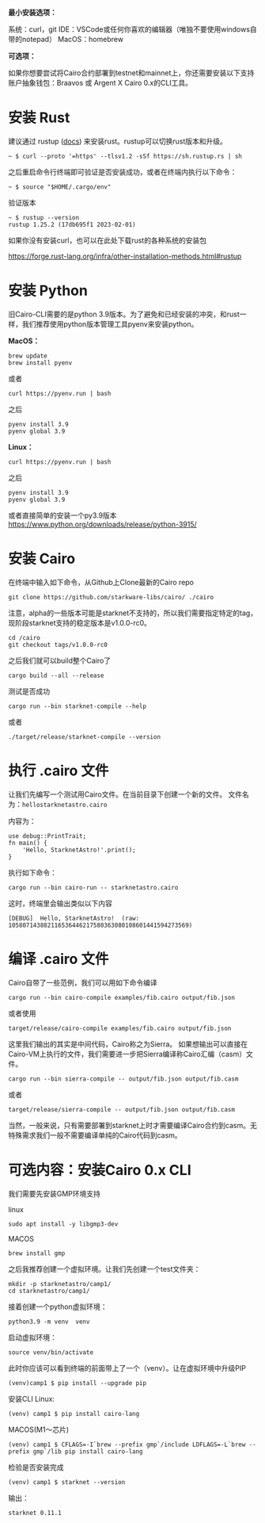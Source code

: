 ﻿ **最小安装选项：**

系统：curl，git
IDE：VSCode或任何你喜欢的编辑器（唯独不要使用windows自带的notepad）
MacOS：homebrew

**可选项：**

如果你想要尝试将Cairo合约部署到testnet和mainnet上，你还需要安装以下支持
账户抽象钱包：Braavos 或 Argent X
Cairo 0.x的CLI工具。


# 安装 Rust

建议通过 rustup ([docs](https://www.rust-lang.org/tools/install)) 来安装rust。rustup可以切换rust版本和升级。


    ~ $ curl --proto '=https' --tlsv1.2 -sSf https://sh.rustup.rs | sh

之后重启命令行终端即可验证是否安装成功，或者在终端内执行以下命令：

    
    ~ $ source "$HOME/.cargo/env"

验证版本

    
    ~ $ rustup --version
    rustup 1.25.2 (17db695f1 2023-02-01)

 

如果你没有安装curl，也可以在此处下载rust的各种系统的安装包

https://forge.rust-lang.org/infra/other-installation-methods.html#rustup


# 安装 Python

旧Cairo-CLI需要的是python 3.9版本。为了避免和已经安装的冲突，和rust一样，我们推荐使用python版本管理工具pyenv来安装python。

**MacOS：**

    brew update
    brew install pyenv
或者

    curl https://pyenv.run | bash

之后

    pyenv install 3.9
    pyenv global 3.9

**Linux：**

    curl https://pyenv.run | bash
之后

    pyenv install 3.9
    pyenv global 3.9


或者直接简单的安装一个py3.9版本
https://www.python.org/downloads/release/python-3915/

# 安装 Cairo
在终端中输入如下命令，从Github上Clone最新的Cairo repo

    
    git clone https://github.com/starkware-libs/cairo/ ./cairo


注意，alpha的一些版本可能是starknet不支持的，所以我们需要指定特定的tag，现阶段starknet支持的稳定版本是v1.0.0-rc0。

    
    cd /cairo
    git checkout tags/v1.0.0-rc0

之后我们就可以build整个Cairo了

    cargo build --all --release
测试是否成功

    cargo run --bin starknet-compile --help
    
或者

    ./target/release/starknet-compile --version


# 执行 .cairo 文件
让我们先编写一个测试用Cairo文件。在当前目录下创建一个新的文件。
文件名为：`hellostarknetastro.cairo`

内容为：

    use debug::PrintTrait;
    fn main() {
        'Hello, StarknetAstro!'.print();
    }

执行如下命令：

    cargo run --bin cairo-run -- starknetastro.cairo

这时，终端里会输出类似以下内容

    [DEBUG]  Hello, StarknetAstro!  (raw: 105807143882116536446217580363080108601441594273569)

# 编译 .cairo 文件


Cairo自带了一些范例，我们可以用如下命令编译

    cargo run --bin cairo-compile examples/fib.cairo output/fib.json

或者使用

    target/release/cairo-compile examples/fib.cairo output/fib.json
    
   这里我们输出的其实是中间代码，Cairo称之为Sierra。
   如果想输出可以直接在Cairo-VM上执行的文件，我们需要进一步把Sierra编译称Cairo汇编（casm）文件。

    cargo run --bin sierra-compile -- output/fib.json output/fib.casm
    
    
或者

    target/release/sierra-compile -- output/fib.json output/fib.casm

当然，一般来说，只有需要部署到starknet上时才需要编译Cairo合约到casm。无特殊需求我们一般不需要编译单纯的Cairo代码到casm。


# 可选内容：安装Cairo 0.x CLI

我们需要先安装GMP环境支持

linux

    sudo apt install -y libgmp3-dev

MACOS

    brew install gmp


之后我推荐创建一个虚拟环境。让我们先创建一个test文件夹：

    mkdir -p starknetastro/camp1/
    cd starknetastro/camp1/

接着创建一个python虚拟环境：

    python3.9 -m venv  venv

启动虚拟环境：

    source venv/bin/activate

此时你应该可以看到终端的前面带上了一个（venv）。让在虚拟环境中升级PIP

    (venv)camp1 $ pip install --upgrade pip

安装CLI
Linux:

    (venv) camp1 $ pip install cairo-lang

MACOS(M1～芯片)

    (venv) camp1 $ CFLAGS=-I`brew --prefix gmp`/include LDFLAGS=-L`brew --prefix gmp`/lib pip install cairo-lang


检验是否安装完成

    (venv) camp1 $ starknet --version

输出：

    starknet 0.11.1


